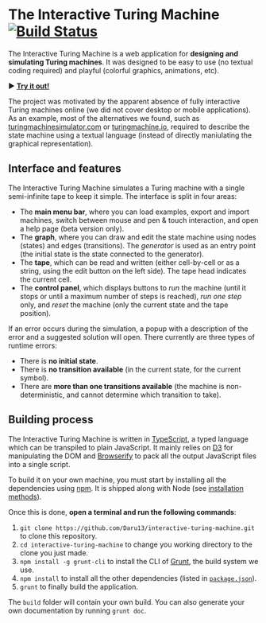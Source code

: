 # The Interactive Turing Machine [![Build Status](https://travis-ci.com/Daru13/interactive-turing-machine.svg?branch=master)](https://travis-ci.com/Daru13/interactive-turing-machine)

The Interactive Turing Machine is a web application for **designing and simulating Turing machines**. It was designed to be easy to use (no textual coding required) and playful (colorful graphics, animations, etc).

▶️ [**Try it out!**](https://daru13.github.io/interactive-turing-machine/)

The project was motivated by the apparent absence of fully interactive Turing machines online (we did not cover desktop or mobile applications). As an example, most of the alternatives we found, such as [turingmachinesimulator.com](https://turingmachinesimulator.com/) or [turingmachine.io](http://turingmachine.io/), required to describe the state machine using a textual language (instead of directly maniulating the graphical representation).



## Interface and features

The Interactive Turing Machine simulates a Turing machine with a single semi-infinite tape to keep it simple. The interface is split in four areas:

* The **main menu bar**, where you can load examples, export and import machines, switch between mouse and pen & touch interaction, and open a help page (beta version only).
* The **graph**, where you can draw and edit the state machine using nodes (states) and edges (transitions). The _generator_ is used as an entry point (the initial state is the state connected to the generator).
* The **tape**, which can be read and written (either cell-by-cell or as a string, using the edit button on the left side). The tape head indicates the current cell.
* The **control panel**, which displays buttons to _run_ the machine (until it stops or until a maximum number of steps is reached), _run one step_ only, and _reset_ the machine (only the current state and the tape position).

If an error occurs during the simulation, a popup with a description of the error and a suggested solution will open. There currently are three types of runtime errors:

* There is **no initial state**.
* There is **no transition available** (in the current state, for the current symbol).
* There are **more than one transitions available** (the machine is non-deterministic, and cannot determine which transition to take).
      

## Building process
The Interactive Turing Machine is written in [TypeScript](https://www.TypeScriptlang.org/), a typed language which can be transpiled to plain JavaScript. It mainly relies on [D3](https://d3js.org/) for manipulating the DOM and [Browserify](http://browserify.org/) to pack all the output JavaScript files into a single script.

To build it on your own machine, you must start by installing all the dependencies using [npm](https://www.npmjs.com/). It is shipped along with Node (see [installation methods](https://docs.npmjs.com/downloading-and-installing-node-js-and-npm)).

Once this is done, **open a terminal and run the following commands**:
1. `git clone https://github.com/Daru13/interactive-turing-machine.git` to clone this repository.
2. `cd interactive-turing-machine` to change you working directory to the clone you just made.
3. `npm install -g grunt-cli` to install the CLI of [Grunt](https://gruntjs.com/), the build system we use.
3. `npm install` to install all the other dependencies (listed in [`package.json`](package.json)).
4. `grunt` to finally build the application.

The `build` folder will contain your own build.
You can also generate your own documentation by running `grunt doc`.